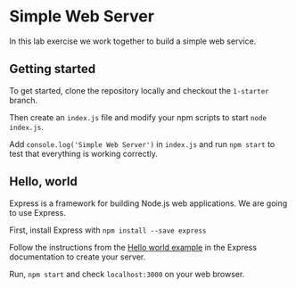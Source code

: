 # Simple Web Server

In this lab exercise we work together to build a simple web service.

## Getting started

To get started, clone the repository locally and checkout the `1-starter` branch.

Then create an `index.js` file and modify your npm scripts to start `node index.js`.

Add `console.log('Simple Web Server')` in `index.js` and run `npm start` to test that everything is working correctly.

## Hello, world

Express is a framework for building Node.js web applications. We are going to use Express.

First, install Express with `npm install --save express`

Follow the instructions from the [Hello world example](https://expressjs.com/en/starter/hello-world.html) in the Express documentation to create your server.

Run, `npm start` and check `localhost:3000` on your web browser.
